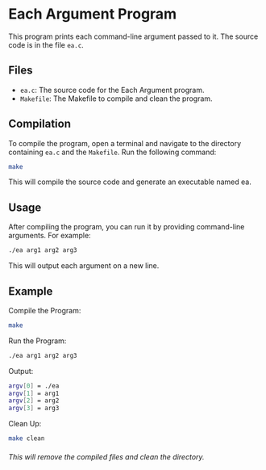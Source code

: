 # Each Argument Program

This program prints each command-line argument passed to it. The source code is in the file `ea.c`.

## Files

- `ea.c`: The source code for the Each Argument program.
- `Makefile`: The Makefile to compile and clean the program.

## Compilation

To compile the program, open a terminal and navigate to the directory containing `ea.c` and the `Makefile`. Run the following command:

```sh
make
```

This will compile the source code and generate an executable named ea.

## Usage

After compiling the program, you can run it by providing command-line arguments. For example:

```sh
./ea arg1 arg2 arg3
```

This will output each argument on a new line.

## Example

Compile the Program:

```sh
make
```

Run the Program:

```sh
./ea arg1 arg2 arg3
```

Output:

```sh
argv[0] = ./ea
argv[1] = arg1
argv[2] = arg2
argv[3] = arg3
```

Clean Up:

```sh
make clean
```
###### This will remove the compiled files and clean the directory.
